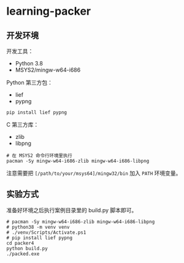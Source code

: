 # learning-packer

## 开发环境

开发工具：

- Python 3.8
- MSYS2/mingw-w64-i686

Python 第三方包：

- lief
- pypng

```shell
pip install lief pypng
```

C 第三方库：

- zlib
- libpng

```shell
# 在 MSYS2 命令行环境里执行
pacman -Sy mingw-w64-i686-zlib mingw-w64-i686-libpng
```

注意需要把 `[/path/to/your/msys64]/mingw32/bin` 加入 `PATH` 环境变量。

## 实验方式

准备好环境之后执行案例目录里的 build.py 脚本即可。

```shell
# pacman -Sy mingw-w64-i686-zlib mingw-w64-i686-libpng
# python38 -m venv venv
# ./venv/Scripts/Activate.ps1
# pip install lief pypng
cd packer4
python build.py
./packed.exe
```
